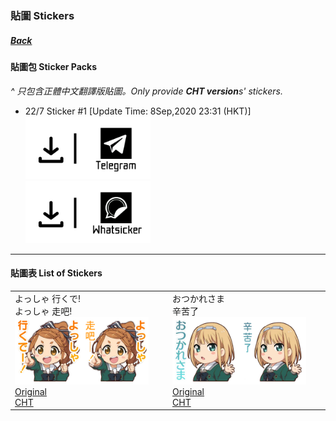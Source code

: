 ### 貼圖 Stickers
##### [Back](HostsCreation.md)

#### 貼圖包 Sticker Packs<br>
<i>^ 只包含正體中文翻譯版貼圖。Only provide **CHT version**s' stickers.</i>
- 22/7 Sticker #1 [Update Time: 8Sep,2020 23:31 (HKT)]<br> 
<a target="_blank" rel="noopener noreferrer" href="https://t.me/addstickers/sticker227_1"><img src="../../Img/Download_Telegram.png" height="100"></a><br>
<a target="_blank" rel="noopener noreferrer" href=""><img src="../../Img/Download_Whatsticker.png" height="100"></a>

---

#### 貼圖表 List of Stickers<br>

<table>
 <tr>
<td>よっしゃ 行くで!<br>よっしゃ 走吧!<br>
 <img src="../../Img/Nanaon/Stamp/Original/10000001.png" width="45%"><img src="../../Img/Nanaon/Stamp/CHT/10000001.png" width="45%"><br>
 <a target="_blank" rel="noopener noreferrer" href="https://github.com/LYHPandaKing/227PhotoBackup/raw/master/Img/Nanaon/Stamp/Original/10000001.png">Original</a><br>
 <a target="_blank" rel="noopener noreferrer" href="https://github.com/LYHPandaKing/227PhotoBackup/raw/master/Img/Nanaon/Stamp/CHT/10000001.png">CHT</a><br></td>
<td>おつかれさま<br>辛苦了<br>
 <img src="../../Img/Nanaon/Stamp/Original/10000002.png" width="45%"><img src="../../Img/Nanaon/Stamp/CHT/10000002.png" width="45%"><br>
 <a target="_blank" rel="noopener noreferrer" href="https://github.com/LYHPandaKing/227PhotoBackup/raw/master/Img/Nanaon/Stamp/Original/10000002.png">Original</a><br>
 <a target="_blank" rel="noopener noreferrer" href="https://github.com/LYHPandaKing/227PhotoBackup/raw/master/Img/Nanaon/Stamp/CHT/10000002.png">CHT</a><br></td>
 </tr>
</table>
